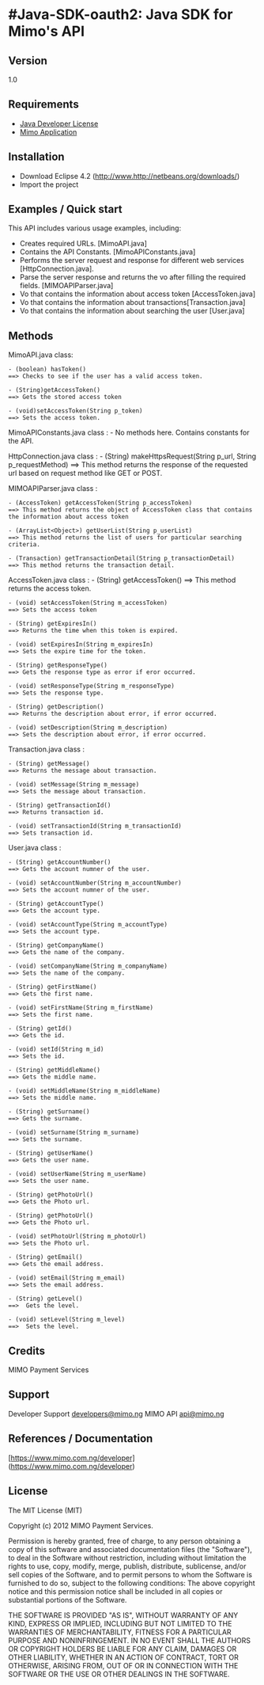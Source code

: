 #Java-SDK-oauth2: Java SDK for Mimo's API
=================================================================================

## Version

1.0

## Requirements
- [Java Developer License](http://www.oracle.com/technetwork/java/javaee/overview/index.html)
- [Mimo Application](https://staging.mimo.com.ng)

## Installation

- Download Eclipse 4.2 (http://www.http://netbeans.org/downloads/)
- Import the project



## Examples / Quick start

This API includes various usage examples, including:

* Creates required URLs. [MimoAPI.java]
* Contains the API Constants. [MimoAPIConstants.java]
* Performs the server request and response for different web services [HttpConnection.java].
* Parse the server response and returns the vo after filling the required fields. [MIMOAPIParser.java]
* Vo that contains the information about access token [AccessToken.java]
* Vo that contains the information about transactions[Transaction.java]
* Vo that contains the information about searching the user [User.java]


## Methods

MimoAPI.java class:

	- (boolean) hasToken()
	==> Checks to see if the user has a valid access token.

	- (String)getAccessToken()
	==> Gets the stored access token

	- (void)setAccessToken(String p_token)
	==> Sets the access token.


MimoAPIConstants.java class :
	- No methods here. Contains constants for the API.
	
HttpConnection.java class :
	- (String) makeHttpsRequest(String p_url, String p_requestMethod)
	==> This method returns the response of the requested url based on request method like GET or POST.

MIMOAPIParser.java class :

	- (AccessToken) getAccessToken(String p_accessToken)
	==> This method returns the object of AccessToken class that contains the information about access token
	
	- (ArrayList<Object>) getUserList(String p_userList)
	==> This method returns the list of users for particular searching criteria.
	
	- (Transaction) getTransactionDetail(String p_transactionDetail)
	==> This method returns the transaction detail.
	
AccessToken.java class :
	- (String) getAccessToken()
	==> This method returns the access token.
	
	- (void) setAccessToken(String m_accessToken)
	==> Sets the access token
	
	- (String) getExpiresIn()
	==> Returns the time when this token is expired.
	
	- (void) setExpiresIn(String m_expiresIn)
	==> Sets the expire time for the token.
	
	- (String) getResponseType()
	==> Gets the response type as error if eror occurred.
	
	- (void) setResponseType(String m_responseType)
	==> Sets the response type.
	
	- (String) getDescription()
	==> Returns the description about error, if error occurred.
	
	- (void) setDescription(String m_description)
	==> Sets the description about error, if error occurred.

Transaction.java class :
	
	- (String) getMessage()
	==> Returns the message about transaction.
	
	- (void) setMessage(String m_message)
	==> Sets the message about transaction.
	
	- (String) getTransactionId()
	==> Returns transaction id.
	
	- (void) setTransactionId(String m_transactionId)
	==> Sets transaction id.
	
User.java class :
	
	- (String) getAccountNumber()
	==> Gets the account numner of the user.
	
	- (void) setAccountNumber(String m_accountNumber)
	==> Sets the account numner of the user.
	
	- (String) getAccountType()
	==> Gets the account type.
	
	- (void) setAccountType(String m_accountType)
	==> Sets the account type.
	
	- (String) getCompanyName()
	==> Gets the name of the company.
	
	- (void) setCompanyName(String m_companyName)
	==> Sets the name of the company.
	
	- (String) getFirstName()
	==> Gets the first name.
	
	- (void) setFirstName(String m_firstName)
	==> Sets the first name.
	
	- (String) getId()
	==> Gets the id.
	
	- (void) setId(String m_id)
	==> Sets the id.
	
	- (String) getMiddleName()
	==> Gets the middle name.
	
	- (void) setMiddleName(String m_middleName)
	==> Sets the middle name.
	
	- (String) getSurname()
	==> Gets the surname.
	
	- (void) setSurname(String m_surname)
	==> Sets the surname.
	
	- (String) getUserName()
	==> Gets the user name.
	
	- (void) setUserName(String m_userName)
	==> Sets the user name.
	
	- (String) getPhotoUrl()
	==> Gets the Photo url.
	
	- (String) getPhotoUrl()
	==> Gets the Photo url.
	
	- (void) setPhotoUrl(String m_photoUrl)
	==> Sets the Photo url.
	
	- (String) getEmail()
	==> Gets the email address.
	
	- (void) setEmail(String m_email)
	==> Sets the email address.
	
	- (String) getLevel()
	==>  Gets the level.
	
	- (void) setLevel(String m_level)
	==>  Sets the level.

## Credits


MIMO Payment Services

## Support

Developer Support <developers@mimo.ng>
MIMO API <api@mimo.ng>

## References / Documentation

[https://www.mimo.com.ng/developer] (https://www.mimo.com.ng/developer)

## License 

The MIT License (MIT)

Copyright (c) 2012 MIMO Payment Services.

Permission is hereby granted, free of charge, to any person obtaining a copy of this software and associated documentation files (the "Software"), to deal in the Software without restriction, including without limitation the rights to use, copy, modify, merge, publish, distribute, sublicense, and/or sell copies of the Software, and to permit persons to whom the Software is furnished to do so, subject to the following conditions:
The above copyright notice and this permission notice shall be included in all copies or substantial portions of the Software.


THE SOFTWARE IS PROVIDED "AS IS", WITHOUT WARRANTY OF ANY KIND, EXPRESS OR IMPLIED, INCLUDING BUT NOT LIMITED TO THE WARRANTIES OF MERCHANTABILITY, FITNESS FOR A PARTICULAR PURPOSE AND NONINFRINGEMENT. IN NO EVENT SHALL THE AUTHORS OR COPYRIGHT HOLDERS BE LIABLE FOR ANY CLAIM, DAMAGES OR OTHER LIABILITY, WHETHER IN AN ACTION OF CONTRACT, TORT OR OTHERWISE, ARISING FROM, OUT OF OR IN CONNECTION WITH THE SOFTWARE OR THE USE OR OTHER DEALINGS IN THE SOFTWARE.
